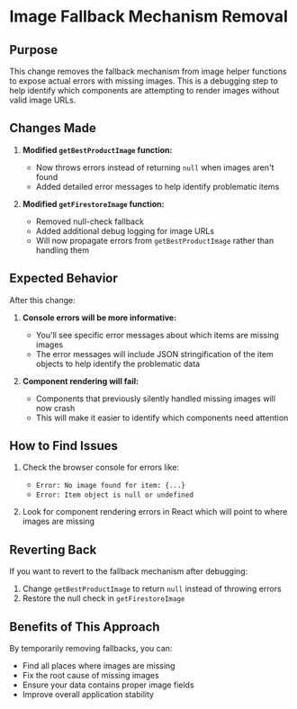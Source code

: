 # Image Fallback Mechanism Removal

## Purpose

This change removes the fallback mechanism from image helper functions to expose actual errors with missing images. This is a debugging step to help identify which components are attempting to render images without valid image URLs.

## Changes Made

1. **Modified `getBestProductImage` function:**

   - Now throws errors instead of returning `null` when images aren't found
   - Added detailed error messages to help identify problematic items

2. **Modified `getFirestoreImage` function:**
   - Removed null-check fallback
   - Added additional debug logging for image URLs
   - Will now propagate errors from `getBestProductImage` rather than handling them

## Expected Behavior

After this change:

1. **Console errors will be more informative:**

   - You'll see specific error messages about which items are missing images
   - The error messages will include JSON stringification of the item objects to help identify the problematic data

2. **Component rendering will fail:**
   - Components that previously silently handled missing images will now crash
   - This will make it easier to identify which components need attention

## How to Find Issues

1. Check the browser console for errors like:

   - `Error: No image found for item: {...}`
   - `Error: Item object is null or undefined`

2. Look for component rendering errors in React which will point to where images are missing

## Reverting Back

If you want to revert to the fallback mechanism after debugging:

1. Change `getBestProductImage` to return `null` instead of throwing errors
2. Restore the null check in `getFirestoreImage`

## Benefits of This Approach

By temporarily removing fallbacks, you can:

- Find all places where images are missing
- Fix the root cause of missing images
- Ensure your data contains proper image fields
- Improve overall application stability
